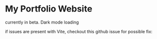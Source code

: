# My Portfolio Website

currently in beta. Dark mode loading

if issues are present with Vite, checkout this github issue for possible fix:
